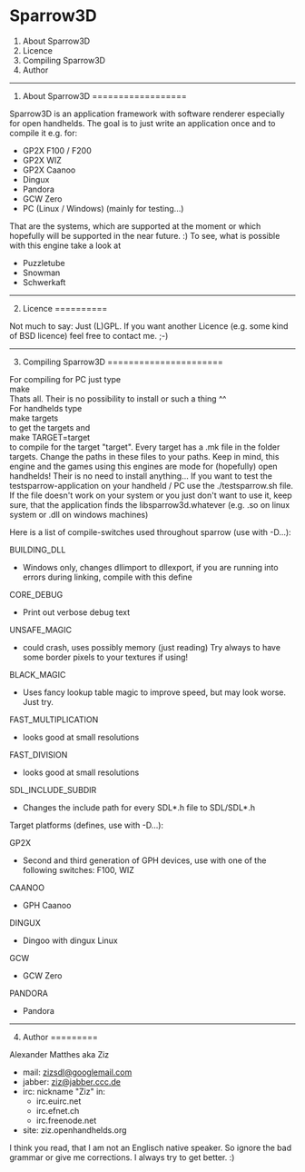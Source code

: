 Sparrow3D
=========

1. About Sparrow3D
2. Licence
3. Compiling Sparrow3D
4. Author

-------------------------------------------------------------------------------

1. About Sparrow3D
==================

Sparrow3D is an application framework with software renderer especially for
open handhelds. The goal is to just write an application once and to compile
it e.g. for:
- GP2X F100 / F200
- GP2X WIZ
- GP2X Caanoo
- Dingux
- Pandora
- GCW Zero
- PC (Linux / Windows) (mainly for testing...)

That are the systems, which are supported at the moment or which hopefully will
be supported in the near future. :)
To see, what is possible with this engine take a look at
- Puzzletube
- Snowman
- Schwerkaft

-------------------------------------------------------------------------------


2. Licence
==========

Not much to say: Just (L)GPL. If you want another Licence (e.g. some
kind of BSD licence) feel free to contact me. ;-)

-------------------------------------------------------------------------------

3. Compiling Sparrow3D
======================

For compiling for PC just type  
make  
Thats all. Their is no possibility to install or such a thing ^^  
For handhelds type  
make targets  
to get the targets and  
make TARGET=target  
to compile for the target "target". Every target has a .mk file in the folder
targets. Change the paths in these files to your paths.
Keep in mind, this engine and the games using this engines are mode for
(hopefully) open handhelds! Their is no need to install anything...
If you want to test the testsparrow-application on your handheld / PC use the
./testsparrow.sh file. If the file doesn't work on your system or you just
don't want to use it, keep sure, that the application finds the
libsparrow3d.whatever (e.g. .so on linux system or .dll on windows machines)

Here is a list of compile-switches used throughout sparrow (use with -D...):

BUILDING_DLL  
-	Windows only, changes dllimport to dllexport, if you are running
	into errors during linking, compile with this define

CORE_DEBUG  
-	Print out verbose debug text

UNSAFE_MAGIC  
-	could crash, uses possibly memory (just reading) Try always to have some 
	border pixels to your textures if using!

BLACK_MAGIC  
-	Uses fancy lookup table magic to improve speed, but may look worse. Just try.

FAST_MULTIPLICATION  
-	looks good at small resolutions

FAST_DIVISION  
-	looks good at small resolutions

SDL_INCLUDE_SUBDIR  
-	Changes the include path for every SDL*.h file to SDL/SDL*.h
   
Target platforms (defines, use with -D...):

GP2X  
-	Second and third generation of GPH devices, use with one of the following
	switches: F100, WIZ

CAANOO 
-	GPH Caanoo

DINGUX  
-	Dingoo with dingux Linux

GCW  
-	GCW Zero

PANDORA 
-	Pandora

-------------------------------------------------------------------------------


4. Author
=========

Alexander Matthes aka Ziz
- mail: zizsdl@googlemail.com
- jabber: ziz@jabber.ccc.de
- irc: nickname "Ziz" in:
    - irc.euirc.net
    - irc.efnet.ch
    - irc.freenode.net
- site: ziz.openhandhelds.org

I think you read, that I am not an Englisch native speaker. So ignore the bad
grammar or give me corrections. I always try to get better. :)
